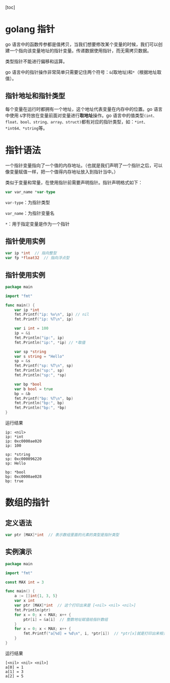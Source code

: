 [toc]

# golang 指针

go 语言中的函数传参都是值拷贝，当我们想要修改某个变量的时候，我们可以创建一个指向该变量地址的指针变量。传递数据使用指针，而无需拷贝数据。

类型指针不能进行偏移和运算。

go 语言中的指针操作非常简单只需要记住两个符号：`&`(取地址)和`*`（根据地址取值）。



## 指针地址和指针类型

每个变量在运行时都拥有一个地址，这个地址代表变量在内存中的位置。go 语言中使用 `&`字符放在变量前面对变量进行**取地址**操作。go 语言中的值类型`(int、float、bool、string、array、struct)`都有对应的指针类型，如：`*int、*int64、*string`等。



# 指针语法

一个指针变量指向了一个值的内存地址。（也就是我们声明了一个指针之后，可以像变量赋值一样，把一个值得内存地址放入到指针当中。）

类似于变量和常量，在使用指针前需要声明指针。指针声明格式如下：

```GO
var var_name *var-type
```

`var-type`：为指针类型

`var_name`：为指针变量名

`*`：用于指定变量是作为一个指针



## 指针使用实例

```go
var ip *int  // 指向整型
var fp *float32  // 指向浮点型
```

## 指针使用实例

```go
package main

import "fmt"

func main() {
	var ip *int
	fmt.Printf("ip: %v\n", ip) // nil
	fmt.Printf("ip: %T\n", ip)

	var i int = 100
	ip = &i
	fmt.Println("ip:", ip)
	fmt.Println("ip:", *ip) // *取值

	var sp *string
	var s string = "Hello"
	sp = &s
	fmt.Printf("sp: %T\n", sp)
	fmt.Println("sp:", sp)
	fmt.Println("sp:", *sp)

	var bp *bool
	var b bool = true
	bp = &b
	fmt.Printf("bp: %T\n", bp)
	fmt.Println("bp:", bp)
	fmt.Println("bp:", *bp)
}

```

运行结果

```
ip: <nil>
ip: *int
ip: 0xc0000ae020
ip: 100

sp: *string
sp: 0xc000096220
sp: Hello

bp: *bool
bp: 0xc0000ae028
bp: true

```



# 数组的指针

## 定义语法

```go
var ptr [MAX]*int  // 表示数组里面的元素的类型是指针类型
```



## 实例演示

```go
package main

import "fmt"

const MAX int = 3

func main() {
	a := []int{1, 3, 5}
	var x int
	var ptr [MAX]*int  // 这个打印出来是 [<nil> <nil> <nil>]
	fmt.Println(ptr)
	for x = 0; x < MAX; x++ {
		ptr[i] = &a[i]  // 整数地址赋值给指针数组
	}
	for x = 0; x < MAX; x++ {
		fmt.Printf("a[%d] = %d\n", i, *ptr[i])  // *ptr[x]就是打印出来相关指针的值了
	}
}

```

运行结果

```
[<nil> <nil> <nil>]
a[0] = 1
a[1] = 3
a[2] = 5

```

